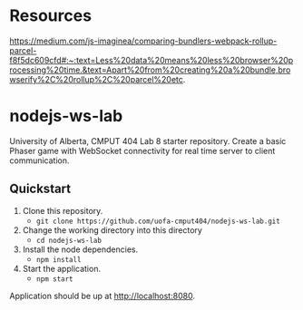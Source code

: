 # Resources 
https://medium.com/js-imaginea/comparing-bundlers-webpack-rollup-parcel-f8f5dc609cfd#:~:text=Less%20data%20means%20less%20browser%20processing%20time.&text=Apart%20from%20creating%20a%20bundle,browserify%2C%20rollup%2C%20parcel%20etc.


# nodejs-ws-lab

University of Alberta, CMPUT 404 Lab 8 starter repository. Create a basic Phaser
game with WebSocket connectivity for real time server to client communication.

## Quickstart

1. Clone this repository.
    * `git clone https://github.com/uofa-cmput404/nodejs-ws-lab.git`
2. Change the working directory into this directory
    * `cd nodejs-ws-lab`
3. Install the node dependencies.
    * `npm install`
4. Start the application.
    * `npm start`

Application should be up at [http://localhost:8080](http://localhost:8080).
